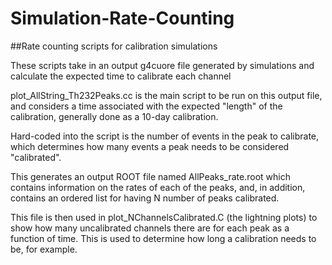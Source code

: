 # Simulation-Rate-Counting
##Rate counting scripts for calibration simulations

These scripts take in an output g4cuore file generated by simulations and calculate the expected time to calibrate each channel

plot_AllString_Th232Peaks.cc is the main script to be run on this output file, and considers a time associated with the expected "length" of the calibration, generally done as a 10-day calibration.

Hard-coded into the script is the number of events in the peak to calibrate, which determines how many events a peak needs to be considered "calibrated".

This generates an output ROOT file named AllPeaks_rate.root which contains information on the rates of each of the peaks, and, in addition, contains an ordered list for having N number of peaks calibrated.

This file is then used in plot_NChannelsCalibrated.C (the lightning plots) to show how many uncalibrated channels there are for each peak as a function of time. This is used to determine how long a calibration needs to be, for example.